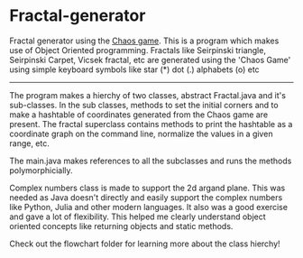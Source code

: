 # Fractal-generator
Fractal generator using the [Chaos game](https://en.wikipedia.org/wiki/Chaos_game). This is a program which makes use of Object Oriented programming. Fractals like Seirpinski triangle, Seirpinski Carpet, Vicsek fractal, etc are generated using the 'Chaos Game' using simple keyboard symbols like star (*) dot (.) alphabets (o) etc
____
The program makes a hierchy of two classes, abstract Fractal.java and it's sub-classes. In the sub classes, methods to set the initial corners and to make a hashtable of coordinates generated from the Chaos game are present. The fractal superclass contains methods to print the hashtable as a coordinate graph on the command line, normalize the values in  a given range, etc. 

The main.java makes references to all the subclasses and runs the methods polymorphicially.

Complex numbers class is made to support the 2d argand plane. This was needed as Java doesn't directly and easily support the complex numbers like Python, Julia and other modern languages. It also was a good exercise and gave a lot of flexibility. This helped me clearly understand object oriented concepts like returning objects and static methods.

Check out the flowchart folder for learning more about the class hierchy!
